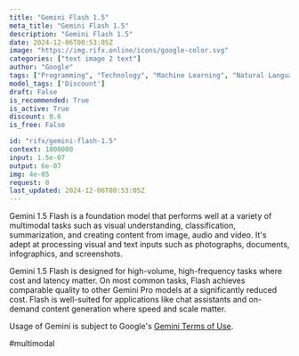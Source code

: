 ```yaml
---
title: "Gemini Flash 1.5"
meta_title: "Gemini Flash 1.5"
description: "Gemini Flash 1.5"
date: 2024-12-06T00:53:05Z
image: "https://img.rifx.online/icons/google-color.svg"
categories: ["text image 2 text"]
author: "Google"
tags: ["Programming", "Technology", "Machine Learning", "Natural Language Processing", "Computer Vision", "Discount"]
model_tags: ['Discount']
draft: False
is_recommended: True
is_active: True
discount: 0.6
is_free: False

id: "rifx/gemini-flash-1.5"
context: 1000000
input: 1.5e-07
output: 6e-07
img: 4e-05
request: 0
last_updated: 2024-12-06T00:53:05Z
---
```


Gemini 1.5 Flash is a foundation model that performs well at a variety of multimodal tasks such as visual understanding, classification, summarization, and creating content from image, audio and video. It's adept at processing visual and text inputs such as photographs, documents, infographics, and screenshots.

Gemini 1.5 Flash is designed for high-volume, high-frequency tasks where cost and latency matter. On most common tasks, Flash achieves comparable quality to other Gemini Pro models at a significantly reduced cost. Flash is well-suited for applications like chat assistants and on-demand content generation where speed and scale matter.

Usage of Gemini is subject to Google's [Gemini Terms of Use](https://ai.google.dev/terms).

#multimodal

